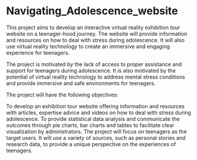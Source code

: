# Navigating_Adolescence_website


This project aims to develop an interactive virtual reality exhibition tour website on a teenager-hood journey. The website will provide information and resources on how to deal with stress during adolescence. It will also use virtual reality technology to create an immersive and engaging experience for teenagers.

The project is motivated by the lack of access to proper assistance and support for teenagers during adolescence. It is also motivated by the potential of virtual reality technology to address mental stress conditions and provide immersive and safe environments for teenagers.

The project will have the following objectives:

To develop an exhibition tour website offering information and resources with articles, expertise advice and videos on how to deal with stress during adolescence.
To provide statistical data analysis and communicate the outcomes through pie charts, bar charts and tables to facilitate clear visualization by administrators.
The project will focus on teenagers as the target users. It will use a variety of sources, such as personal stories and research data, to provide a unique perspective on the experiences of teenagers.
